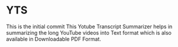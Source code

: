 # YTS
This is the initial commit
This Yotube Transcript Summarizer helps in summarizing the long YouTube videos into Text format which is also available in Downloadable PDF Format.
